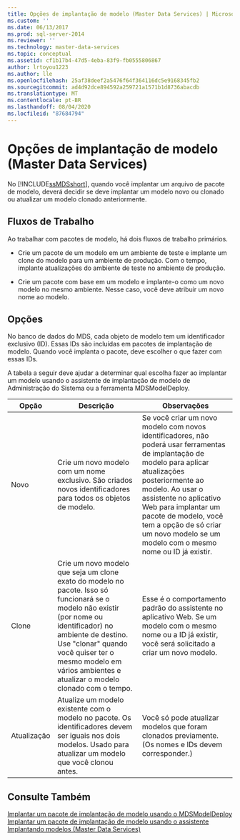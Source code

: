 ```yaml
---
title: Opções de implantação de modelo (Master Data Services) | Microsoft Docs
ms.custom: ''
ms.date: 06/13/2017
ms.prod: sql-server-2014
ms.reviewer: ''
ms.technology: master-data-services
ms.topic: conceptual
ms.assetid: cf1b17b4-47d5-4eba-83f9-fb0555806867
author: lrtoyou1223
ms.author: lle
ms.openlocfilehash: 25af38deef2a5476f64f364116dc5e9168345fb2
ms.sourcegitcommit: ad4d92dce894592a259721a1571b1d8736abacdb
ms.translationtype: MT
ms.contentlocale: pt-BR
ms.lasthandoff: 08/04/2020
ms.locfileid: "87684794"
---
```

# <a name="model-deployment-options-master-data-services"></a>Opções de implantação de modelo (Master Data Services)
  No [!INCLUDE[ssMDSshort](../includes/ssmdsshort-md.md)], quando você implantar um arquivo de pacote de modelo, deverá decidir se deve implantar um modelo novo ou clonado ou atualizar um modelo clonado anteriormente.  
  
## <a name="workflows"></a>Fluxos de Trabalho  
 Ao trabalhar com pacotes de modelo, há dois fluxos de trabalho primários.  
  
-   Crie um pacote de um modelo em um ambiente de teste e implante um clone do modelo para um ambiente de produção. Com o tempo, implante atualizações do ambiente de teste no ambiente de produção.  
  
-   Crie um pacote com base em um modelo e implante-o como um novo modelo no mesmo ambiente. Nesse caso, você deve atribuir um novo nome ao modelo.  
  
## <a name="options"></a>Opções  
 No banco de dados do MDS, cada objeto de modelo tem um identificador exclusivo (ID). Essas IDs são incluídas em pacotes de implantação de modelo. Quando você implanta o pacote, deve escolher o que fazer com essas IDs.  
  
 A tabela a seguir deve ajudar a determinar qual escolha fazer ao implantar um modelo usando o assistente de implantação de modelo de Administração do Sistema ou a ferramenta MDSModelDeploy.  
  
|Opção|Descrição|Observações|  
|------------|-----------------|-----------|  
|Novo|Crie um novo modelo com um nome exclusivo. São criados novos identificadores para todos os objetos de modelo.|Se você criar um novo modelo com novos identificadores, não poderá usar ferramentas de implantação de modelo para aplicar atualizações posteriormente ao modelo. Ao usar o assistente no aplicativo Web para implantar um pacote de modelo, você tem a opção de só criar um novo modelo se um modelo com o mesmo nome ou ID já existir.|  
|Clone|Crie um novo modelo que seja um clone exato do modelo no pacote. Isso só funcionará se o modelo não existir (por nome ou identificador) no ambiente de destino. Use "clonar" quando você quiser ter o mesmo modelo em vários ambientes e atualizar o modelo clonado com o tempo.|Esse é o comportamento padrão do assistente no aplicativo Web. Se um modelo com o mesmo nome ou a ID já existir, você será solicitado a criar um novo modelo.|  
|Atualização|Atualize um modelo existente com o modelo no pacote. Os identificadores devem ser iguais nos dois modelos. Usado para atualizar um modelo que você clonou antes.|Você só pode atualizar modelos que foram clonados previamente. (Os nomes e IDs devem corresponder.)|  
  
## <a name="see-also"></a>Consulte Também  
 [Implantar um pacote de implantação de modelo usando o MDSModelDeploy](../../2014/master-data-services/deploy-a-model-deployment-package-by-using-mdsmodeldeploy.md)   
 [Implantar um pacote de implantação de modelo usando o assistente](../../2014/master-data-services/deploy-a-model-deployment-package-by-using-the-wizard.md)   
 [Implantando modelos &#40;Master Data Services&#41;](deploying-models-master-data-services.md)  
  
  
